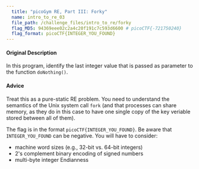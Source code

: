 ```yaml
---
  title: "picoGym RE, Part III: Forky"
  name: intro_to_re_03
  file_path: /challenge_files/intro_to_re/forky
  flag_MD5: 94369eee02c2a4c20f191c7c593d6600 # picoCTF{-721750240}
  flag_format: picoCTF{INTEGER_YOU_FOUND}
---
```

<h4>Original Description</h4>
<p>In this program, identify the last integer value that is passed as parameter to the function <code>doNothing()</code>.</p>

<h4>Advice</h4>
<p>Treat this as a pure-static RE problem.
You need to understand the semantics of the Unix system call <code>fork</code>
(and that processes can share memory, as they do in this case to have one single
copy of the key veriable stored between all of them).</p>

<p>The flag is in the format <code>picoCTF{INTEGER_YOU_FOUND}</code>.
Be aware that <code>INTEGER_YOU_FOUND</code> can be negative.
You will have to consider:
<ul>
  <li>machine word sizes (e.g., 32-bit vs. 64-bit integers) 
  <li>2's complement binary encoding of signed numbers
  <li>multi-byte integer Endianness
</ul></p>